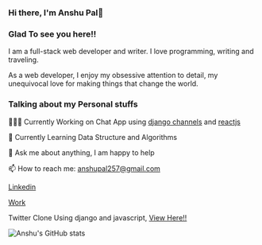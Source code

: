 ### Hi there, I'm Anshu Pal👋

<h3>Glad To see you here!!</h3>
I am a full-stack web developer and writer. I love programming, writing and traveling.

As a web developer, I enjoy my obsessive attention to detail, my unequivocal love for making things that change the world.


<h3>Talking about my Personal stuffs</h3>

   👨🏽‍💻 Currently Working on Chat App using <a href="https://github.com/anshuUnity/djangorest-chat-app" target="_blank noopenere noreferer">django channels</a> and <a href="https://github.com/anshuUnity/reactjs-chat-app" target="_blank noopenere noreferer">reactjs</a>
    
   🌱 Currently Learning Data Structure and Algorithms
    
   💬 Ask me about anything, I am happy to help
    
   📫 How to reach me: anshupal257@gmail.com
   
<a href="https://www.linkedin.com/in/anshu-deve/" target="_blank noopenere noreferer">Linkedin</a>

<a href="https://linktr.ee/anshu.deve" target="_blank noopenere noreferer">Work</a>

Twitter Clone Using django and javascript, <a href="https://github.com/anshuUnity/twitter-clone" target="_blank noopenere noreferer">View Here!!</a>

![Anshu's GitHub stats](https://github-readme-stats.vercel.app/api?username=anshuUnity&show_icons=true&theme=dark)
